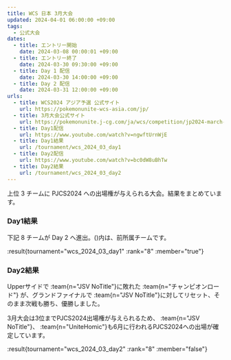 ```yaml
---
title: WCS 日本 3月大会
updated: 2024-04-01 06:00:00 +09:00
tags:
  - 公式大会
dates:
  - title: エントリー開始
    date: 2024-03-08 00:00:01 +09:00
  - title: エントリー終了
    date: 2024-03-30 09:30:00 +09:00
  - title: Day 1 配信
    date: 2024-03-30 14:00:00 +09:00
  - title: Day 2 配信
    date: 2024-03-31 12:00:00 +09:00
urls:
  - title: WCS2024 アジア予選 公式サイト
    url: https://pokemonunite-wcs-asia.com/jp/
  - title: 3月大会公式サイト
    url: https://pokemonunite.j-cg.com/ja/wcs/competition/jp2024-march-day1
  - title: Day1配信
    url: https://www.youtube.com/watch?v=ngwftUrnWjE
  - title: Day1結果
    url: /tournament/wcs_2024_03_day1
  - title: Day2配信
    url: https://www.youtube.com/watch?v=bc0dW8uBhTw
  - title: Day2結果
    url: /tournament/wcs_2024_03_day2
---
```


上位 3 チームに PJCS2024 への出場権が与えられる大会。結果をまとめています。

<!-- more -->

### Day1結果

下記 8 チームが Day 2 へ進出。()内は、前所属チームです。

:result{tournament="wcs_2024_03_day1" :rank="8" :member="true"}

### Day2結果

Upperサイドで :team{n="JSV NoTitle"}に敗れた :team{n="チャンピオンロード"} が、グランドファイナルで :team{n="JSV NoTitle"}に対してリセット、そのまま次戦も勝ち、優勝しました。

3月大会は3位までPJCS2024出場権が与えられるため、 :team{n="JSV NoTitle"}、 :team{n="UniteHomic"}も6月に行われるPJCS2024への出場が確定しています。

:result{tournament="wcs_2024_03_day2" :rank="8" :member="false"}